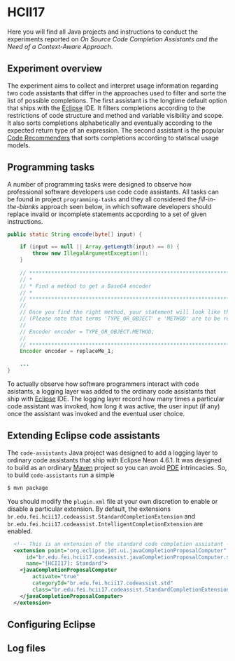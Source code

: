 # HCII17

Here you will find all Java projects and instructions to conduct the experiments reported on 
_On Source Code Completion Assistants and the Need of a Context-Aware Approach_.

## Experiment overview
The experiment aims to collect and interpret usage information regarding two code assistants that differ in the approaches used to filter and sorte the list of possible completions. The first assistant is the longtime default option that ships with the [Eclipse](https://eclipse.org) IDE. It filters completions according to the restrictions of code structure and method and variable visibility and scope. It also sorts completions alphabetically and eventually according to the expected return type of an expression. The second assistant is the popular [Code Recommenders](https://eclipse.org/recommenders) that sorts completions according to statiscal usage models.

## Programming tasks
A number of programming tasks were designed to observe how professional software developers use code code assistants. All tasks can be found in project `programming-tasks` and they all considered the _fill-in-the-blanks_ approach seen below, in which software developers should replace invalid or incomplete statements accpording to a set of given instructions.
```java
public static String encode(byte[] input) {

    if (input == null || Array.getLength(input) == 0) {
        throw new IllegalArgumentException();
    }
    
    // ********************************************************************************
    // *
    // * Find a method to get a Base64 encoder
    // *
    // ********************************************************************************
    //
    // Once you find the right method, your statement will look like this:
    // (Please note that terms 'TYPE_OR_OBJECT' e 'METHOD' are to be replaced)
    //
    // Encoder encoder = TYPE_OR_OBJECT.METHOD;
    //
    // ********************************************************************************
    Encoder encoder = replaceMe_1; 

    ...
}
```

To actually observe how software programmers interact with code asistants, a logging layer was added to the ordinary code assistants that ship with [Eclipse](https://www.eclipse.org) IDE. The logging layer record how many times a particular code assistant was invoked, how long it was active, the user input (if any) once the assistant was invoked and the eventual user choice.



## Extending Eclipse code assistants
The `code-assistants` Java project was designed to add a logging layer to ordinary code assistants that ship with Eclipse Neon 4.6.1. It was designed to build as an ordinary [Maven](https://www.maven.org) project so you can avoid [PDE](https://www.eclipse.org/pde/) intrincacies.
So, to build `code-assistants` run a simple
```sh
$ mvn package
```

You should modify the `plugin.xml` file at your own discretion to enable or disable a particular extension. By default, the extensions `br.edu.fei.hcii17.codeassist.StandardCompletionExtension` and `br.edu.fei.hcii17.codeassist.IntelligentCompletionExtension` are enabled.
```xml
  <!-- This is an extension of the standard code completion assistant -->
  <extension point="org.eclipse.jdt.ui.javaCompletionProposalComputer"
      id="br.edu.fei.hcii17.codeassist.javaCompletionProposalComputer.std"
      name="[HCII17]: Standard">
    <javaCompletionProposalComputer
        activate="true"
        categoryId="br.edu.fei.hcii17.codeassist.std"
        class="br.edu.fei.hcii17.codeassist.StandardCompletionExtension">
    </javaCompletionProposalComputer>   
  </extension>
```

## Configuring Eclipse


## Log files